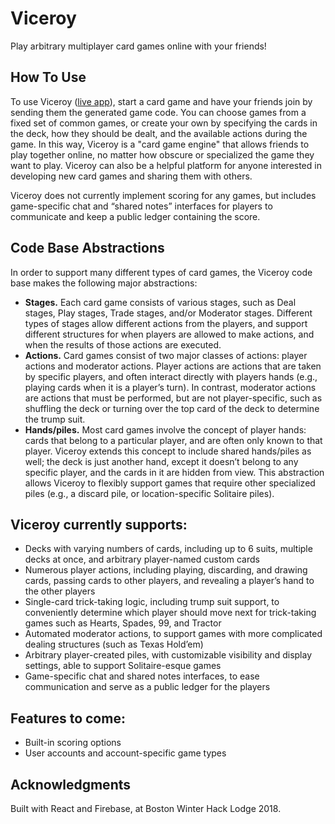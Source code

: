 # Viceroy

Play arbitrary multiplayer card games online with your friends!

## How To Use

To use Viceroy ([live app](https://cards-vc.firebaseapp.com/)), start a card game and have your friends join by sending them the generated game code. You can choose games from a fixed set of common games, or create your own by specifying the cards in the deck, how they should be dealt, and the available actions during the game. In this way, Viceroy is a "card game engine" that allows friends to play together online, no matter how obscure or specialized the game they want to play. Viceroy can also be a helpful platform for anyone interested in developing new card games and sharing them with others.

Viceroy does not currently implement scoring for any games, but includes game-specific chat and “shared notes” interfaces for players to communicate and keep a public ledger containing the score.

## Code Base Abstractions

In order to support many different types of card games, the Viceroy code base makes the following major abstractions:
* **Stages.** Each card game consists of various stages, such as Deal stages, Play stages, Trade stages, and/or Moderator stages. Different types of stages allow different actions from the players, and support different structures for when players are allowed to make actions, and when the results of those actions are executed.
* **Actions.** Card games consist of two major classes of actions: player actions and moderator actions. Player actions are actions that are taken by specific players, and often interact directly with players hands (e.g., playing cards when it is a player’s turn). In contrast, moderator actions are actions that must be performed, but are not player-specific, such as shuffling the deck or turning over the top card of the deck to determine the trump suit.
* **Hands/piles.** Most card games involve the concept of player hands: cards that belong to a particular player, and are often only known to that player. Viceroy extends this concept to include shared hands/piles as well; the deck is just another hand, except it doesn’t belong to any specific player, and the cards in it are hidden from view. This abstraction allows Viceroy to flexibly support games that require other specialized piles (e.g., a discard pile, or location-specific Solitaire piles).

## Viceroy currently supports:

* Decks with varying numbers of cards, including up to 6 suits, multiple decks at once, and arbitrary player-named custom cards
* Numerous player actions, including playing, discarding, and drawing cards, passing cards to other players, and revealing a player’s hand to the other players
* Single-card trick-taking logic, including trump suit support, to conveniently determine which player should move next for trick-taking games such as Hearts, Spades, 99, and Tractor
* Automated moderator actions, to support games with more complicated dealing structures (such as Texas Hold’em)
* Arbitrary player-created piles, with customizable visibility and display settings, able to support Solitaire-esque games
* Game-specific chat and shared notes interfaces, to ease communication and serve as a public ledger for the players

## Features to come:

* Built-in scoring options
* User accounts and account-specific game types

## Acknowledgments

Built with React and Firebase, at Boston Winter Hack Lodge 2018.
